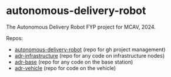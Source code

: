 # autonomous-delivery-robot
The Autonomous Delivery Robot FYP project for MCAV, 2024.

Repos:
- [autonomous-delivery-robot](https://github.com/Monash-Connected-Autonomous-Vehicle/autonomous-delivery-robot) (repo for gh project management)
- [adr-infrastructure](https://github.com/Monash-Connected-Autonomous-Vehicle/adr-infrastructure) (repo for any code on infrastructure nodes)
- [adr-base](https://github.com/Monash-Connected-Autonomous-Vehicle/adr-base) (repo for any code on the base station)
- [adr-vehicle](https://github.com/Monash-Connected-Autonomous-Vehicle/adr-vehicle) (repo for code on the vehicle)
